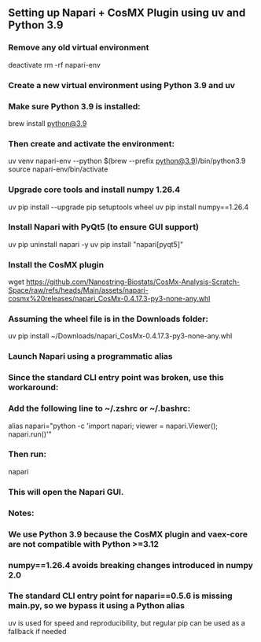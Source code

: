 ## Setting up Napari + CosMX Plugin using uv and Python 3.9

### Remove any old virtual environment

deactivate
rm -rf napari-env

### Create a new virtual environment using Python 3.9 and uv

### Make sure Python 3.9 is installed:
brew install python@3.9

### Then create and activate the environment:
uv venv napari-env --python $(brew --prefix python@3.9)/bin/python3.9
source napari-env/bin/activate

### Upgrade core tools and install numpy 1.26.4

uv pip install --upgrade pip setuptools wheel
uv pip install numpy==1.26.4

### Install Napari with PyQt5 (to ensure GUI support)

uv pip uninstall napari -y
uv pip install "napari[pyqt5]"

### Install the CosMX plugin

wget https://github.com/Nanostring-Biostats/CosMx-Analysis-Scratch-Space/raw/refs/heads/Main/assets/napari-cosmx%20releases/napari_CosMx-0.4.17.3-py3-none-any.whl

### Assuming the wheel file is in the Downloads folder:
uv pip install ~/Downloads/napari_CosMx-0.4.17.3-py3-none-any.whl

### Launch Napari using a programmatic alias

### Since the standard CLI entry point was broken, use this workaround:
### Add the following line to ~/.zshrc or ~/.bashrc:
alias napari="python -c 'import napari; viewer = napari.Viewer(); napari.run()'"

### Then run:
napari

### This will open the Napari GUI.

### Notes:

### We use Python 3.9 because the CosMX plugin and vaex-core are not compatible with Python >=3.12

### numpy==1.26.4 avoids breaking changes introduced in numpy 2.0

### The standard CLI entry point for napari==0.5.6 is missing main.py, so we bypass it using a Python alias

uv is used for speed and reproducibility, but regular pip can be used as a fallback if needed
